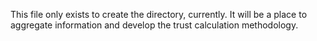 This file only exists to create the directory, currently. It will be a place to aggregate information and develop the trust calculation methodology.
